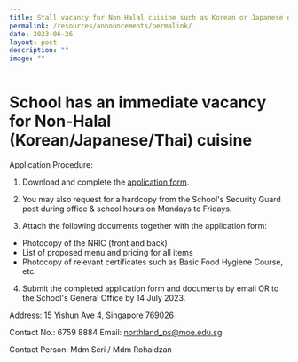 ```yaml
---
title: Stall vacancy for Non Halal cuisine such as Korean or Japanese or Thai food
permalink: /resources/announcements/permalink/
date: 2023-06-26
layout: post
description: ""
image: ""
---
```

# School has an immediate vacancy for Non-Halal (Korean/Japanese/Thai) cuisine

Application Procedure:
 
1.  Download and complete the [application form](https://www.fuhuasec.moe.edu.sg/files/application%20form%20for%20canteen%20stall.pdf).

2. You may also request for a hardcopy from the School's Security Guard post during office &amp; school hours on Mondays to Fridays.

3. Attach the following documents together with the application form:
*   Photocopy of the NRIC (front and back)
*   List of proposed menu and pricing for all items
*   Photocopy of relevant certificates such as Basic Food Hygiene Course, etc.

4. Submit the completed application form and documents by email OR to the School's General Office by 14 July 2023.

Address: 15 Yishun Ave 4, Singapore 769026

Contact No.: 6759 8884
Email: [northland\_ps@moe.edu.sg](mailto:northland_ps@moe.edu.sg)

Contact Person: Mdm Seri / Mdm Rohaidzan